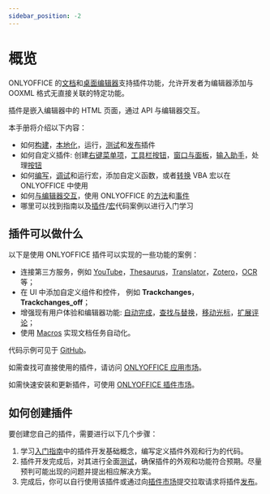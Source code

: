 ```yaml
---
sidebar_position: -2
---
```


# 概览

ONLYOFFICE 的[文档](https://www.onlyoffice.com/zh/office-suite.aspx)和[桌面编辑器](https://www.onlyoffice.com/zh/desktop.aspx)支持插件功能，允许开发者为编辑器添加与 OOXML 格式无直接关联的特定功能。

插件是嵌入编辑器中的 HTML 页面，通过 API 与编辑器交互。

本手册将介绍以下内容：

- 如何[构建](../structure/manifest/manifest.md)，[本地化](../structure/localization.md)，运行，[测试](../tutorials/developing/for-web-editors.md)和[发布](../tutorials/publishing.md)插件
- 如何自定义插件: 创建[右键菜单项](../customization/context-menu.md)，[工具栏按钮](../customization/toolbar.md)，[窗口与面板](../customization/windows-and-panels.md)，[输入助手](../customization/input-helper.md)，处理[按钮](../customization/buttons.md)
- 如何[编写](../macros/writing-macros.md)，[调试](../macros/debugging.md)和运行宏，添加自定义函数，或者[转换](../macros/converting-vba-macros.md) VBA 宏以在 ONLYOFFICE 中使用
- 如何[与编辑器交互](../interacting-with-editors/overview/overview.md)，使用 ONLYOFFICE 的[方法](../interacting-with-editors/overview/how-to-call-methods.md)和[事件](../interacting-with-editors/overview/how-to-attach-events.md)
- 哪里可以找到指南以及[插件](../samples/plugin-samples/plugin-samples.md)/[宏](../samples/macro-samples/macro-samples.md)代码案例以进行入门学习

## 插件可以做什么

以下是使用 ONLYOFFICE 插件可以实现的一些功能的案例：

- 连接第三方服务，例如 <!-- [Telegram](../samples/plugin-samples/telegram.md)， -->[YouTube](../samples/plugin-samples/youtube.md)，[Thesaurus](../samples/plugin-samples/thesaurus.md)，[Translator](../samples/plugin-samples/translator.md)，[Zotero](../samples/plugin-samples/zotero.md)，[OCR](../samples/plugin-samples/ocr.md) 等；
- 在 UI 中添加自定义组件和控件， 例如 **Trackchanges**， **Trackchanges\_off**；
- 增强现有用户体验和编辑器功能: [自动完成](../samples/plugin-samples/autocomplete.md)，[查找与替换](../samples/plugin-samples/search-and-replace.md)，[移动光标](../samples/plugin-samples/move-cursor.md)，[扩展评论](../samples/plugin-samples/extended-comments.md)；
- 使用 [Macros](../macros/getting-started.md) 实现文档任务自动化。

代码示例可见于 [GitHub](https://github.com/ONLYOFFICE/sdkjs-plugins)。

如需查找可直接使用的插件，请访问 [ONLYOFFICE 应用市场](https://www.onlyoffice.com/app-directory/zh)。

如需快速安装和更新插件，可使用 [ONLYOFFICE 插件市场](../tutorials/installing/onlyoffice-docs-on-premises.md#adding-plugins-through-the-plugin-manager-for-a-single-user)。

## 如何创建插件

要创建您自己的插件，需要进行以下几个步骤：

1. 学习[入门指南](./getting-started.md)中的插件开发基础概念，编写定义插件外观和行为的代码。
2. 插件开发完成后，对其进行全面[测试](../tutorials/developing/for-web-editors.md)，确保插件的外观和功能符合预期。尽量预判可能出现的问题并提出相应解决方案。
3. 完成后，你可以自行使用该插件或通过向[插件市场](https://github.com/ONLYOFFICE/onlyoffice.github.io)提交拉取请求将插件[发布](../tutorials/publishing.md)。 
